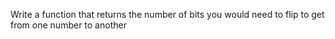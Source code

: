 Write a function that returns the number of bits you would need to flip to get from one number to another
